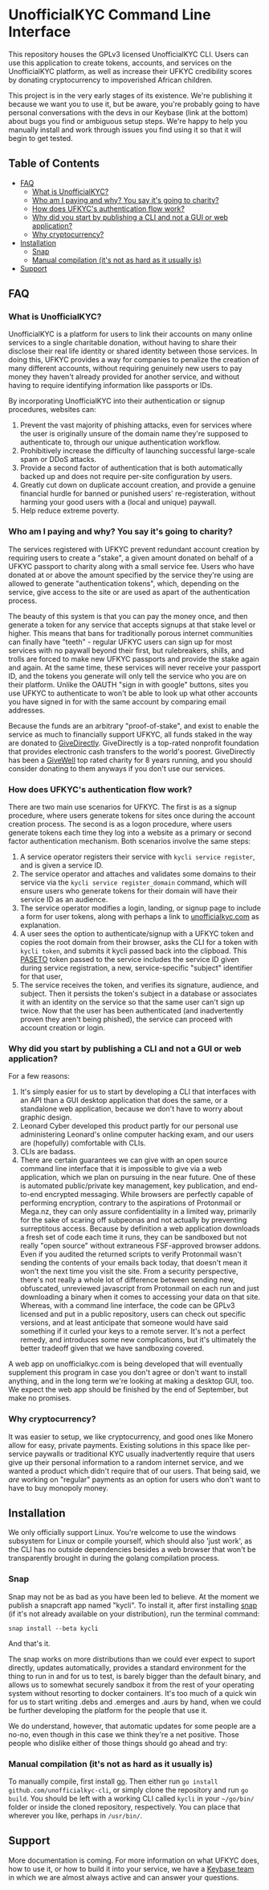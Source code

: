 # UnofficialKYC Command Line Interface

This repository houses the GPLv3 licensed UnofficialKYC CLI. Users can use this
application to create tokens, accounts, and services on the UnofficialKYC
platform, as well as increase their UFKYC credibility scores by donating
cryptocurrency to impoverished African children.

This project is in the very early stages of its existence. We're publishing it
because we want you to use it, but be aware, you're probably going to have
personal conversations with the devs in our Keybase (link at the bottom) about
bugs you find or ambiguous setup steps. We're happy to help you manually
install and work through issues you find using it so that it will begin to get
tested.

## Table of Contents
<!-- vim-markdown-toc GFM -->

* [FAQ](#faq)
    * [What is UnofficialKYC?](#what-is-unofficialkyc)
    * [Who am I paying and why? You say it's going to charity?](#who-am-i-paying-and-why-you-say-its-going-to-charity)
    * [How does UFKYC's authentication flow work?](#how-does-ufkycs-authentication-flow-work)
    * [Why did you start by publishing a CLI and not a GUI or web application?](#why-did-you-start-by-publishing-a-cli-and-not-a-gui-or-web-application)
    * [Why cryptocurrency?](#why-cryptocurrency)
* [Installation](#installation)
    * [Snap](#snap)
    * [Manual compilation (it's not as hard as it usually is)](#manual-compilation-its-not-as-hard-as-it-usually-is)
* [Support](#support)

<!-- vim-markdown-toc -->
## FAQ

### What is UnofficialKYC?

UnofficialKYC is a platform for users to link their accounts on many online
services to a single charitable donation, without having to share their
disclose their real life identity or shared identity between those services. In
doing this, UFKYC provides a way for companies to penalize the creation of many
different accounts, without requiring genuinely new users to pay money they
haven't already provided for another service, and without having to require
identifying information like passports or IDs.

By incorporating UnofficialKYC into their authentication or signup procedures, websites can:

1. Prevent the vast majority of phishing attacks, even for services where the
   user is originally unsure of the domain name they're supposed to
   authenticate to, through our unique authentication workflow.
2. Prohibitively increase the difficulty of launching successful large-scale spam or DDoS attacks.
3. Provide a second factor of authentication that is both automatically backed
   up and does not require per-site configuration by users.
4. Greatly cut down on duplicate account creation, and provide a genuine financial
   hurdle for banned or punished users' re-registeration, without harming your
   good users with a (local and unique) paywall.
5. Help reduce extreme poverty.

### Who am I paying and why? You say it's going to charity?

The services registered with UFKYC prevent redundant account creation by
requiring users to create a "stake", a given amount donated on behalf of a
UFKYC passport to charity along with a small service fee. Users who have
donated at or above the amount specified by the service they're using are
allowed to generate "authentication tokens", which, depending on the service,
give access to the site or are used as apart of the authentication process.

The beauty of this system is that you can pay the money once, and then generate
a token for any service that accepts signups at that stake level or higher.
This means that bans for traditionally porous internet communities can finally
have "teeth" - regular UFKYC users can sign up for most services with no
paywall beyond their first, but rulebreakers, shills, and trolls are forced to
make new UFKYC passports and provide the stake again and again.  At the same
time, these services will never receive your passport ID, and the tokens you
generate will only tell the service who you are on their platform. Unlike the
OAUTH "sign in with google" buttons, sites you use UFKYC to authenticate to
won't be able to look up what other accounts you have signed in for with the
same account by comparing email addresses.

Because the funds are an arbitrary "proof-of-stake", and exist to enable the
service as much to financially support UFKYC, all funds staked in the way are
donated to [GiveDirectly](https://www.givedirectly.org). GiveDirectly is a
top-rated nonprofit foundation that provides electronic cash transfers to the
world's poorest. GiveDirectly has been a [GiveWell](https://www.givewell.org)
top rated charity for 8 years running, and you should consider donating to them
anyways if you don't use our services.

### How does UFKYC's authentication flow work?

There are two main use scenarios for UFKYC. The first is as a signup procedure,
where users generate tokens for sites once during the account creation process.
The second is as a logon procedure, where users generate tokens each time they
log into a website as a primary or second factor authentication mechanism. Both
scenarios involve the same steps:

1. A service operator registers their service with `kycli service register`, and is given a
   service ID.
2. The service operator and attaches and validates some domains to their
   service via the `kycli service register_domain` command, which will ensure
   users who generate tokens for their domain will have their service ID as an
   audience.
2. The service operator modifies a login, landing, or signup page to include a
   form for user tokens, along with perhaps a link to
   [unofficialkyc.com](https://unofficialkyc.com) as explanation.
3. A user sees the option to authenticate/signup with a UFKYC token and copies
   the root domain from their browser, asks the CLI for a token with `kycli
   token`, and submits it kycli passed back into the clipboad. This
   [PASETO](https://paseto.io/) token passed to the service includes the
   service ID given during service registration, a new, service-specific "subject" identifier
   for that user,
4. The service receives the token, and verifies its signature, audience, and
   subject. Then it persists the token's subject in a database or associates it
   with an identity on the service so that the same user can't sign up twice.
   Now that the user has been authenticated (and inadvertently proven they
   aren't being phished), the service can proceed with account creation or
   login.

### Why did you start by publishing a CLI and not a GUI or web application?

For a few reasons:
1. It's simply easier for us to start by developing a CLI that interfaces with
   an API than a GUI desktop application that does the same, or a standalone
   web application, because we don't have to worry about graphic design.
2. Leonard Cyber developed this product partly for our personal use
   administering Leonard's online computer hacking exam, and our users are
   (hopefully) comfortable with CLIs.
3. CLIs are badass.
4. There are certain guarantees we can give with an open source command line
   interface that it is impossible to give via a web application, which we plan
   on pursuing in the near future. One of these is automated public/private key
   management, key publication, and end-to-end encrypted messaging. While
   browsers are perfectly capable of performing encryption, contrary to the
   aspirations of Protonmail or Mega.nz, they can only assure confidentiality
   in a limited way, primarily for the sake of scaring off subpeonas and not
   actually by preventing surreptitous access.  Because by definition a web
   application downloads a fresh set of code each time it runs, they can be
   sandboxed but not really "open source" without extraneous FSF-approved
   browser addons. Even if you audited the returned scripts to verify
   Protonmail wasn't sending the contents of your emails back today, that
   doesn't mean it won't the next time you visit the site. From a security
   perspective, there's not really a whole lot of difference between sending
   new, obfuscated, unreviewed javascript from Protonmail on each run and just
   downloading a binary when it comes to accessing your data on that site.
   Whereas, with a command line interface, the code can be GPLv3 licensed and
   put in a public repository, users can check out specific versions, and at
   least anticipate that someone would have said something if it curled your
   keys to a remote server. It's not a perfect remedy, and introduces some new
   complications, but it's ultimately the better tradeoff given that we have
   sandboxing covered.

A web app on unofficialkyc.com is being developed that will eventually
supplement this program in case you don't agree or don't want to install
anything, and in the long term we're looking at making a desktop GUI, too. We
expect the web app should be finished by the end of September, but make no
promises.

### Why cryptocurrency?

It was easier to setup, we like cryptocurrency, and good ones like Monero allow
for easy, private payments. Existing solutions in this space like per-service
paywalls or traditional KYC usually inadvertently require that users give up
their personal information to a random internet service, and we wanted a
product which didn't require that of our users. That being said, we *are*
working on "regular" payments as an option for users who don't want to have to
buy monopoly money.

## Installation

We only officially support Linux. You're welcome to use the windows subsystem
for Linux or compile yourself, which should also 'just work', as the CLI has no
outside dependencies besides a web browser that won't be transparently brought
in during the golang compilation process.

### Snap

Snap may not be as bad as you have been led to believe. At the moment we
publish a snapcraft app named "kycli". To install it, after first installing
[snap](https;//snapcraft.io) (if it's not already available on your
distribution), run the terminal command:

`snap install --beta kycli`

And that's it.

The snap works on more distributions than we could ever expect to suport
directly, updates automatically, provides a standard environment for the thing
to run in and for us to test, is barely bigger than the default binary, and
allows us to somewhat securely sandbox it from the rest of your operating
system without resorting to docker containers.  It's too much of a quick win
for us to start writing .debs and .emerges and .aurs by hand, when we could be
further developing the platform for the people that use it. 

We do understand, however, that automatic updates for some people are a no-no,
even though in this case we think they're a net positive. Those people who
dislike either of those things should go ahead and try:

### Manual compilation (it's not as hard as it usually is)

To manually compile, first install [go](https://golang.org). Then either run
`go install github.com/unofficialkyc-cli`, or simply clone the repository and
run `go build`. You should be left with a working CLI called `kycli` in your
`~/go/bin/` folder or inside the cloned repository, respectively. You can place
that wherever you like, perhaps in `/usr/bin/`.

## Support

More documentation is coming. For more information on what UFKYC does, how to
use it, or how to build it into your service, we have a [Keybase
team](https://keybase.io/team/unofficialkyc) in which we are almost always
active and can answer your questions.
